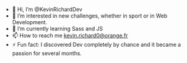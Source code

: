 - 👋 Hi, I’m @KevinRichardDev
- 👀 I’m interested in new challenges, whether in sport or in Web Development.
- 🌱 I’m currently learning Sass and JS
- 📫 How to reach me kevin.richard0@orange.fr
- ⚡ Fun fact: I discovered Dev completely by chance and it became a passion for several months.

<!---
KevinRichardDev/KevinRichardDev is a ✨ special ✨ repository because its `README.md` (this file) appears on your GitHub profile.
You can click the Preview link to take a look at your changes.
--->
